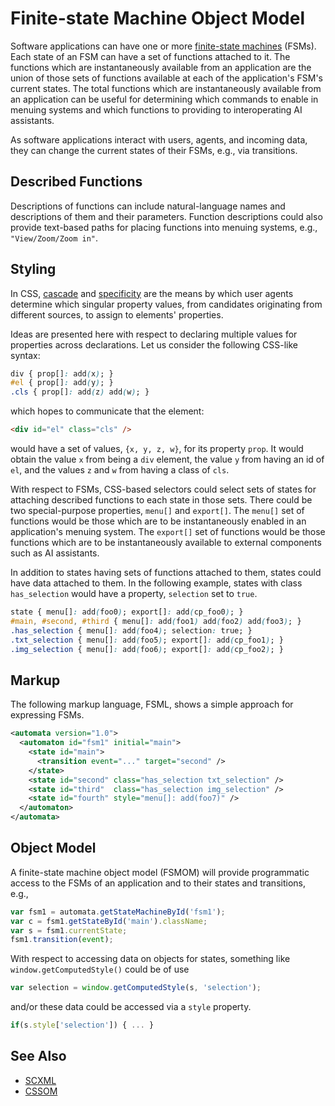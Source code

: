 # Finite-state Machine Object Model

Software applications can have one or more [finite-state machines](https://en.wikipedia.org/wiki/Finite-state_machine) (FSMs). Each state of an FSM can have a set of functions attached to it. The functions which are instantaneously available from an application are the union of those sets of functions available at each of the application's FSM's current states. The total functions which are instantaneously available from an application can be useful for determining which commands to enable in menuing systems and which functions to providing to interoperating AI assistants.

As software applications interact with users, agents, and incoming data, they can change the current states of their FSMs, e.g., via transitions.

## Described Functions

Descriptions of functions can include natural-language names and descriptions of them and their parameters. Function descriptions could also provide text-based paths for placing functions into menuing systems, e.g., `"View/Zoom/Zoom in"`.

## Styling

In CSS, [cascade](https://developer.mozilla.org/en-US/docs/Web/CSS/Cascade) and [specificity](https://developer.mozilla.org/en-US/docs/Web/CSS/Specificity) are the means by which user agents determine which singular property values, from candidates originating from different sources, to assign to elements' properties.

Ideas are presented here with respect to declaring multiple values for properties across declarations. Let us consider the following CSS-like syntax:
```css
div { prop[]: add(x); }
#el { prop[]: add(y); }
.cls { prop[]: add(z) add(w); }
```
which hopes to communicate that the element:
```html
<div id="el" class="cls" />
```
would have a set of values, `{x, y, z, w}`, for its property `prop`. It would obtain the value `x` from being a `div` element, the value `y` from having an id of `el`, and the values `z` and `w` from having a class of `cls`.

With respect to FSMs, CSS-based selectors could select sets of states for attaching described functions to each state in those sets. There could be two special-purpose properties, `menu[]` and `export[]`. The `menu[]` set of functions would be those which are to be instantaneously enabled in an application's menuing system. The `export[]` set of functions would be those functions which are to be instantaneously available to external components such as AI assistants.

In addition to states having sets of functions attached to them, states could have data attached to them. In the following example, states with class `has_selection` would have a property, `selection` set to `true`.

```css
state { menu[]: add(foo0); export[]: add(cp_foo0); }
#main, #second, #third { menu[]: add(foo1) add(foo2) add(foo3); }
.has_selection { menu[]: add(foo4); selection: true; }
.txt_selection { menu[]: add(foo5); export[]: add(cp_foo1); }
.img_selection { menu[]: add(foo6); export[]: add(cp_foo2); }
```

## Markup

The following markup language, FSML, shows a simple approach for expressing FSMs.

```xml
<automata version="1.0">
  <automaton id="fsm1" initial="main">
    <state id="main">
      <transition event="..." target="second" />
    </state>
    <state id="second" class="has_selection txt_selection" />
    <state id="third"  class="has_selection img_selection" />
    <state id="fourth" style="menu[]: add(foo7)" />
  </automaton>
</automata>
```

## Object Model

A finite-state machine object model (FSMOM) will provide programmatic access to the FSMs of an application and to their states and transitions, e.g.,

```js
var fsm1 = automata.getStateMachineById('fsm1');
var c = fsm1.getStateById('main').className;
var s = fsm1.currentState;
fsm1.transition(event);
```

With respect to accessing data on objects for states, something like `window.getComputedStyle()` could be of use

```js
var selection = window.getComputedStyle(s, 'selection');
```

and/or these data could be accessed via a `style` property.

```js
if(s.style['selection']) { ... }
```

## See Also

* [SCXML](https://www.w3.org/TR/scxml/)
* [CSSOM](https://drafts.csswg.org/cssom/)
